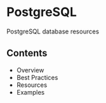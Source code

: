 # PostgreSQL

PostgreSQL database resources

## Contents
- Overview
- Best Practices
- Resources
- Examples
